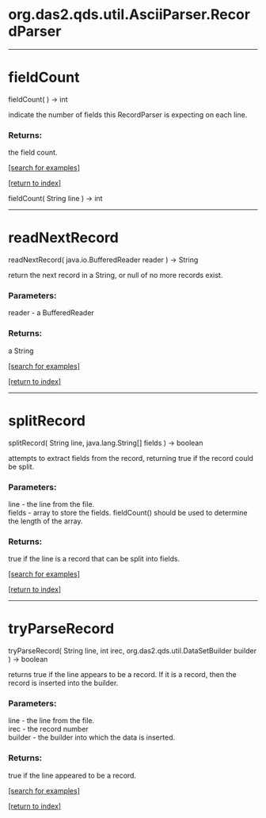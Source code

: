 # org.das2.qds.util.AsciiParser.RecordParser



***
<a name="fieldCount"></a>
# fieldCount
fieldCount(  ) &rarr; int

indicate the number of fields this RecordParser is 
 expecting on each line.

### Returns:
the field count.

<a href="https://github.com/autoplot/dev/search?q=fieldCount&unscoped_q=fieldCount">[search for examples]</a>

<a href="https://github.com/autoplot/documentation/blob/master/javadoc/index-all.md">[return to index]</a>

fieldCount( String line ) &rarr; int<br>
***
<a name="readNextRecord"></a>
# readNextRecord
readNextRecord( java.io.BufferedReader reader ) &rarr; String

return the next record in a String, or null of no more records exist.

### Parameters:
reader - a BufferedReader

### Returns:
a String


<a href="https://github.com/autoplot/dev/search?q=readNextRecord&unscoped_q=readNextRecord">[search for examples]</a>

<a href="https://github.com/autoplot/documentation/blob/master/javadoc/index-all.md">[return to index]</a>

***
<a name="splitRecord"></a>
# splitRecord
splitRecord( String line, java.lang.String[] fields ) &rarr; boolean

attempts to extract fields from the record, returning true if
 the record could be split.

### Parameters:
line - the line from the file.
<br>fields - array to store the fields.  fieldCount() should be used
 to determine the length of the array.

### Returns:
true if the line is a record that can be split into fields.

<a href="https://github.com/autoplot/dev/search?q=splitRecord&unscoped_q=splitRecord">[search for examples]</a>

<a href="https://github.com/autoplot/documentation/blob/master/javadoc/index-all.md">[return to index]</a>

***
<a name="tryParseRecord"></a>
# tryParseRecord
tryParseRecord( String line, int irec, org.das2.qds.util.DataSetBuilder builder ) &rarr; boolean

returns true if the line appears to be a record.  If it is a record,
 then the record is inserted into the builder.

### Parameters:
line - the line from the file.
<br>irec - the record number
<br>builder - the builder into which the data is inserted.

### Returns:
true if the line appeared to be a record.

<a href="https://github.com/autoplot/dev/search?q=tryParseRecord&unscoped_q=tryParseRecord">[search for examples]</a>

<a href="https://github.com/autoplot/documentation/blob/master/javadoc/index-all.md">[return to index]</a>

